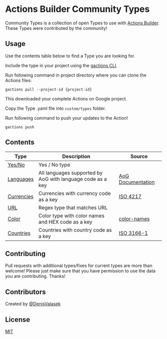 # Actions Builder Community Types

Community Types is a collection of open Types to use with [Actions Builder](https://developers.google.com/assistant/conversational/build). These Types were contributed by the community!

## Usage

Use the contents table below to find a Type you are looking for.

Include the type in your project using the [gactions CLI](https://developers.google.com/assistant/actionssdk/gactions).

Run following command in project directory where you can clone the Actions files:

```shell
gactions pull --project-id {project-id}
```

This downloaded your complete Actions on Google project.

Copy the Type .yaml file into `custom/types` folder.

Run following command to push your updates to the Action!

```shell
gactions push
```

## Contents

| Type                                        | Description                                                | Source                                                                                 |
| ------------------------------------------- | ---------------------------------------------------------- | -------------------------------------------------------------------------------------- |
| [Yes/No](builder/types/YesNo.yaml)          | Yes / No type                                              |
| [Languages](builder/custom/types/Languages.yaml)   | All languages supported by AoG with language code as a key | [AoG Documentation](https://developers.google.com/assistant/console/languages-locales) |
| [Currencies](builder/custom/types/Currencies.yaml) | Currencies with currency code as a key                     | [ISO 4217](https://en.wikipedia.org/wiki/ISO_4217)                                     |
| [URL](builder/custom/types/URL.yaml)               | Regex type that matches URL                                |
| [Color](builder/custom/types/Color.yaml)           | Color type with color names and HEX code as a key          | [color-names](https://github.com/meodai/color-names)                                   |
| [Countries](builder/custom/types/Countries.yaml)           | Countries with country code as a key          | [ISO 3166-1](https://en.wikipedia.org/wiki/ISO_3166-1)                                   |

## Contributing

Pull requests with additional types/fixes for current types are more than welcome! Please just make sure that you have permission to use the data you are contributing. Thanks!

## Contributors

Created by [@DenisValasek](https://twitter.com/DenisValasek)

## License

[MIT](https://choosealicense.com/licenses/mit/)
